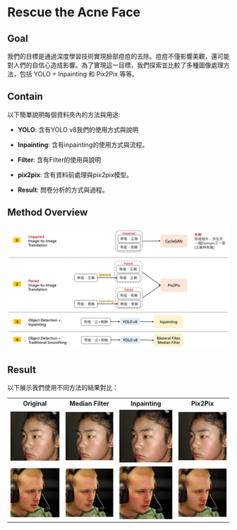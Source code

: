 # Rescue the Acne Face
## Goal
我們的目標是通過深度學習技術實現臉部痘痘的去除。痘痘不僅影響美觀，還可能對人們的自信心造成影響。為了實現這一目標，我們探索並比較了多種圖像處理方法，包括 YOLO + Inpainting 和 Pix2Pix 等等。

## Contain
以下簡單說明每個資料夾內的方法與用途:
- **YOLO**: 含有YOLO v8我們的使用方式與說明

- **Inpainting**: 含有inpainting的使用方式與流程。

- **Filter**: 含有Filter的使用與說明

- **pix2pix**: 含有資料前處理與pix2pix模型。

- **Result**: 問卷分析的方式與過程。

## Method Overview
![Method Overview](./pix2pix/samples/method.png)

## Result
以下展示我們使用不同方法的結果對比：


<table>
    <tr>
        <th style="text-align:center">Original</th>
        <th style="text-align:center">Median Filter</th>
        <th style="text-align:center">Inpainting</th>
        <th style="text-align:center">Pix2Pix</th>
    </tr>
    <tr>
        <td style="text-align:center"><img src="./pix2pix/samples/origin-1.jpg" alt="Original" width="200"></td>
        <td style="text-align:center"><img src="./pix2pix/samples/m-filter-1.jpg" alt="Median Filter" width="200"></td>
        <td style="text-align:center"><img src="./pix2pix/samples/inpainting-1.jpg" alt="Inpainting" width="200"></td>
        <td style="text-align:center"><img src="./pix2pix/samples/pix2pix-1.png" alt="Pix2Pix" width="200"></td>
    </tr>
    <tr>
        <td style="text-align:center"><img src="./pix2pix/samples/origin-2.jpg" alt="Original" width="200"></td>
        <td style="text-align:center"><img src="./pix2pix/samples/m-filter-2.jpg" alt="Median Filter" width="200"></td>
        <td style="text-align:center"><img src="./pix2pix/samples/inpainting-2.jpg" alt="Inpainting" width="200"></td>
        <td style="text-align:center"><img src="./pix2pix/samples/pix2pix-2.png" alt="Pix2Pix" width="200"></td>
    </tr>
</table>
